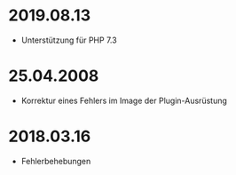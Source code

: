 # 2019.08.13

- Unterstützung für PHP 7.3

# 25.04.2008

- Korrektur eines Fehlers im Image der Plugin-Ausrüstung

# 2018.03.16

-  Fehlerbehebungen
